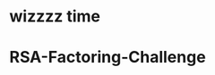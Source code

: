 # wizzzz time 
# RSA-Factoring-Challenge

<!-- --------------------------------
./factors <ifle>
--------------------------------
./rsa <ifle> -->

